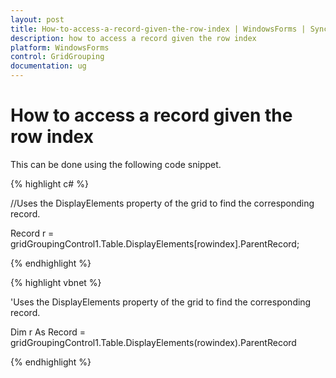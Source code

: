 ```yaml
---
layout: post
title: How-to-access-a-record-given-the-row-index | WindowsForms | Syncfusion
description: how to access a record given the row index
platform: WindowsForms
control: GridGrouping
documentation: ug
---
```


# How to access a record given the row index



This can be done using the following code snippet.

{% highlight c# %}



//Uses the DisplayElements property of the grid to find the corresponding record.

Record r = gridGroupingControl1.Table.DisplayElements[rowindex].ParentRecord;

{% endhighlight %}

{% highlight vbnet %}



'Uses the DisplayElements property of the grid to find the corresponding record.

Dim r As Record = gridGroupingControl1.Table.DisplayElements(rowindex).ParentRecord


{% endhighlight %}
